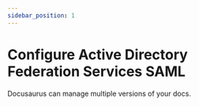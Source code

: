 ```yaml
---
sidebar_position: 1
---
```


# Configure Active Directory Federation Services SAML

Docusaurus can manage multiple versions of your docs.